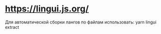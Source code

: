 # https://lingui.js.org/

Для автоматической сборки лангов по файлам использовать: yarn lingui extract


